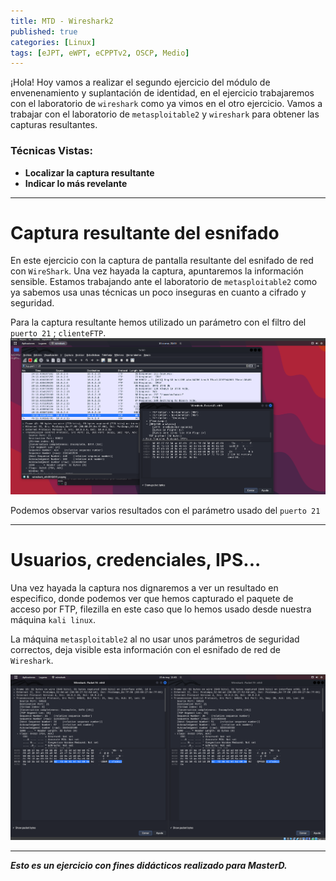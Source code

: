 ```yaml
---
title: MTD - Wireshark2 
published: true
categories: [Linux]
tags: [eJPT, eWPT, eCPPTv2, OSCP, Medio]
---
```


¡Hola! Hoy vamos a realizar el segundo ejercicio del módulo de envenenamiento y suplantación de identidad, en el ejercicio trabajaremos con el laboratorio de `wireshark` como ya vimos en el otro ejercicio.
Vamos a trabajar con el laboratorio de `metasploitable2` y `wireshark` para obtener las capturas resultantes.


### Técnicas Vistas: 
- **Localizar la captura resultante**
- **Indicar lo más revelante**

* * *

# Captura resultante del esnifado


En este ejercicio con la captura de pantalla resultante del esnifado de red con `WireShark`. Una vez hayada la captura, apuntaremos la información sensible.
Estamos trabajando ante el laboratorio de `metasploitable2` como ya sabemos usa unas técnicas un poco inseguras en cuanto a cifrado y seguridad.

Para la captura resultante hemos utilizado un parámetro con el filtro del `puerto 21` ; `clienteFTP`.
<img src="/assets/HTB/Wireshark2/captura1.png">


Podemos observar varios resultados con el parámetro usado del `puerto 21`

* * * 

# Usuarios, credenciales, IPS...
Una vez hayada la captura nos dignaremos a ver un resultado en especifico, donde podemos ver que hemos capturado el paquete de acceso por FTP, filezilla en este caso que lo hemos usado desde nuestra máquina `kali linux`.

La máquina `metasploitable2` al no usar unos parámetros de seguridad correctos, deja visible esta información con el esnifado de red de `Wireshark`.

<img src="/assets/HTB/Wireshark2/captura2.png">

* * *

***Esto es un ejercicio con fines didácticos realizado para MasterD.***
